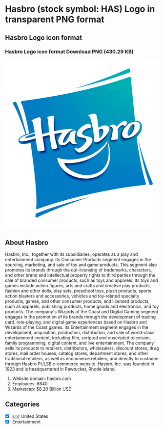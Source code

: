 # Hasbro (stock symbol: HAS) Logo in transparent PNG format

## Hasbro Logo icon format

### Hasbro Logo icon format Download PNG (430.29 KB)

![Hasbro Logo icon format Download PNG (430.29 KB)](/img/orig/HAS-732d06d3.png)

## About Hasbro

Hasbro, Inc., together with its subsidiaries, operates as a play and entertainment company. Its Consumer Products segment engages in the sourcing, marketing, and sale of toy and game products. This segment also promotes its brands through the out-licensing of trademarks, characters, and other brand and intellectual property rights to third parties through the sale of branded consumer products, such as toys and apparels. Its toys and games include action figures, arts and crafts and creative play products, fashion and other dolls, play sets, preschool toys, plush products, sports action blasters and accessories, vehicles and toy-related specialty products, games, and other consumer products; and licensed products, such as apparels, publishing products, home goods and electronics, and toy products. The company's Wizards of the Coast and Digital Gaming segment engages in the promotion of its brands through the development of trading card, role-playing, and digital game experiences based on Hasbro and Wizards of the Coast games. Its Entertainment segment engages in the development, acquisition, production, distribution, and sale of world-class entertainment content, including film, scripted and unscripted television, family programming, digital content, and live entertainment. The company sells its products to retailers, distributors, wholesalers, discount stores, drug stores, mail order houses, catalog stores, department stores, and other traditional retailers, as well as ecommerce retailers; and directly to customer through Hasbro PULSE e-commerce website. Hasbro, Inc. was founded in 1923 and is headquartered in Pawtucket, Rhode Island.

1. Website domain: hasbro.com
2. Employees: 6640
3. Marketcap: $8.20 Billion USD


## Categories
- [x] 🇺🇸 United States
- [x] Entertainment
